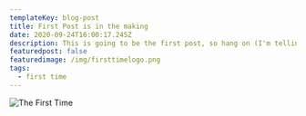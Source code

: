 ```yaml
---
templateKey: blog-post
title: First Post is in the making
date: 2020-09-24T16:00:17.245Z
description: This is going to be the first post, so hang on (I'm telling that to myself)
featuredpost: false
featuredimage: /img/firsttimelogo.png
tags:
  - first time
---
```

![The First Time](/img/firsttimelogo.png)